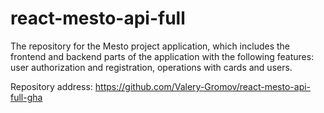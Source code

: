 # react-mesto-api-full
The repository for the Mesto project application, which includes the frontend and backend parts of the application with the following features: user authorization and registration, operations with cards and users. 

Repository address: https://github.com/Valery-Gromov/react-mesto-api-full-gha
